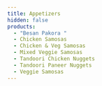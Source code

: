 ```yaml
---
title: Appetizers
hidden: false
products:
  - "Besan Pakora "
  - Chicken Samosas
  - Chicken & Veg Samosas
  - Mixed Veggie Samosas
  - Tandoori Chicken Nuggets
  - Tandoori Paneer Nuggets
  - Veggie Samosas
---
```


